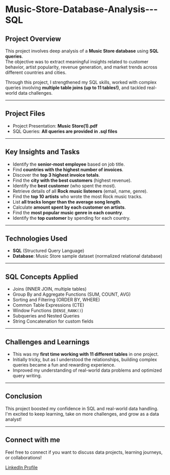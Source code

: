 # Music-Store-Database-Analysis---SQL

## Project Overview
This project involves deep analysis of a **Music Store database** using **SQL queries**.  
The objective was to extract meaningful insights related to customer behavior, artist popularity, revenue generation, and market trends across different countries and cities.

Through this project, I strengthened my SQL skills, worked with complex queries involving **multiple table joins (up to 11 tables!)**, and tackled real-world data challenges.

---
## Project Files
- Project Presentation: **Music Store(1).pdf**
- SQL Queries: **All queries are provided in .sql files**

---

## Key Insights and Tasks
- Identify the **senior-most employee** based on job title.
- Find **countries with the highest number of invoices**.
- Discover the **top 3 highest invoice totals**.
- Find the **city with the best customers** (highest revenue).
- Identify the **best customer** (who spent the most).
- Retrieve details of all **Rock music listeners** (email, name, genre).
- Find the **top 10 artists** who wrote the most Rock music tracks.
- List **all tracks longer than the average song length**.
- Calculate **amount spent by each customer on artists**.
- Find the **most popular music genre in each country**.
- Identify the **top customer** by spending for each country.

---

## Technologies Used
- **SQL** (Structured Query Language)
- **Database**: Music Store sample dataset (normalized relational database)

---

## SQL Concepts Applied
- Joins (INNER JOIN, multiple tables)
- Group By and Aggregate Functions (SUM, COUNT, AVG)
- Sorting and Filtering (ORDER BY, WHERE)
- Common Table Expressions (CTE)
- Window Functions (`DENSE_RANK()`)
- Subqueries and Nested Queries
- String Concatenation for custom fields

---

## Challenges and Learnings
- This was my **first time working with 11 different tables** in one project.
- Initially tricky, but as I understood the relationships, building complex queries became a fun and rewarding experience.
- Improved my understanding of real-world data problems and optimized query writing.

---

## Conclusion
This project boosted my confidence in SQL and real-world data handling.  
I'm excited to keep learning, take on more challenges, and grow as a data analyst!

---


## Connect with me
Feel free to connect if you want to discuss data projects, learning journeys, or collaborations!

[LinkedIn Profile](https://www.linkedin.com/in/divyanshi-doser)

